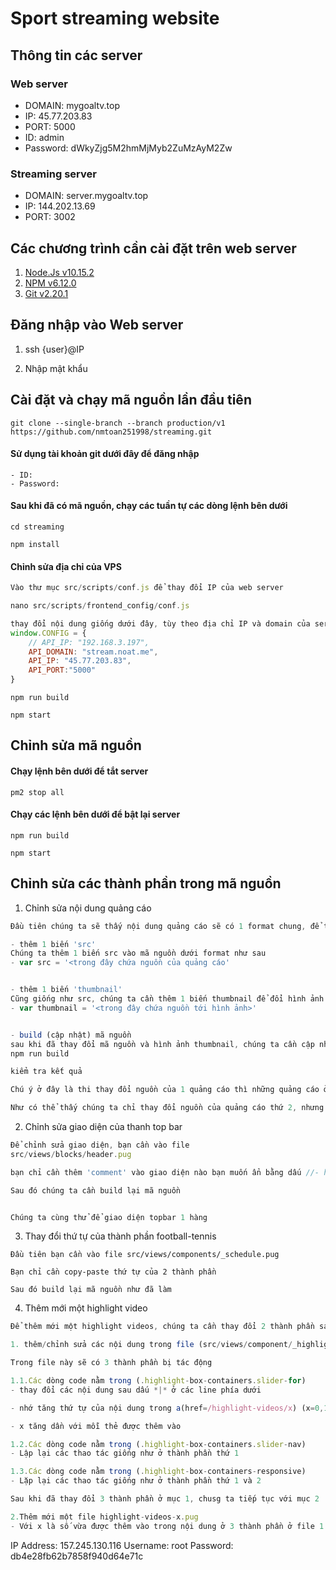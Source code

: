 # Sport streaming website
## Thông tin các server
### Web server
- DOMAIN: mygoaltv.top
- IP: 45.77.203.83
- PORT: 5000
- ID: admin
- Password: dWkyZjg5M2hmMjMyb2ZuMzAyM2Zw
### Streaming server
- DOMAIN: server.mygoaltv.top
- IP: 144.202.13.69
- PORT: 3002
## Các chương trình cần cài đặt trên web server
1. [Node.Js v10.15.2](https://www.digitalocean.com/community/tutorials/how-to-install-node-js-on-ubuntu-16-04)
2. [NPM v6.12.0](https://www.digitalocean.com/community/tutorials/how-to-install-node-js-on-ubuntu-16-04)
3. [Git v2.20.1](https://www.digitalocean.com/community/tutorials/how-to-install-git-on-ubuntu-18-04)

## Đăng nhập vào Web server
1. ssh {user}@IP

2. Nhập mật khẩu
## Cài đặt và chạy mã nguồn lần đầu tiên
`git clone --single-branch --branch production/v1 https://github.com/nmtoan251998/streaming.git`

#### Sử dụng tài khoản git dưới đây để đăng nhập
``` Tài khoản git
- ID:
- Password: 
```
#### Sau khi đã có mã nguồn, chạy các tuần tự các dòng lệnh bên dưới 
`cd streaming`

`npm install`

#### Chỉnh sửa địa chỉ của VPS 
```javascript
Vào thư mục src/scripts/conf.js để thay đổi IP của web server

nano src/scripts/frontend_config/conf.js

thay đổi nội dung giống dưới đây, tùy theo địa chỉ IP và domain của server
window.CONFIG = {
    // API_IP: "192.168.3.197",
    API_DOMAIN: "stream.noat.me",
    API_IP: "45.77.203.83",
    API_PORT:"5000"
}

```


`npm run build`

`npm start`

## Chỉnh sửa mã nguồn
#### Chạy lệnh bên dưới để tắt server

`pm2 stop all`

#### Chạy các lệnh bên dưới để bật lại server

`npm run build`

`npm start`

## Chỉnh sửa các thành phần trong mã nguồn
1. Chỉnh sửa nội dung quảng cáo
```javascript
Đầu tiên chúng ta sẽ thấy nội dung quảng cáo sẽ có 1 format chung, để thay đổi nội dung cũng như hình ảnh thumbnail, chúng ta cần thay đổi nguồn của nó bằng cách sau:

- thêm 1 biến 'src'
Chúng ta thêm 1 biến src vào mã nguồn dưới format như sau
- var src = '<trong đây chứa nguồn của quảng cáo'


- thêm 1 biến 'thumbnail'
Cũng giống như src, chúng ta cần thêm 1 biến thumbnail để đổi hình ảnh đại diện của quảng cáo
- var thumbnail = '<trong đây chứa nguồn tới hình ảnh>'


- build (cập nhật) mã nguồn
sau khi đã thay đổi mã nguồn và hình ảnh thumbnail, chúng ta cần cập nhật lại mã nguồn bằng câu lệnh
npm run build

kiểm tra kết quả

Chú ý ở đây là thi thay đổi nguồn của 1 quảng cáo thì những quảng cáo ở dưới (cùng file mã nguồn) cũng sẽ bị ảnh hưởng.

Như có thể thấy chúng ta chỉ thay đổi nguồn của quảng cáo thứ 2, nhưng quảng cáo thứ 3 vẫn bị ảnh hưởng. Do đó ta cần thay đổi nguồn cụ thể của từng quảng cáo.
```


2. Chỉnh sửa giao diện của thanh top bar
```javascript
Để chỉnh sửa giao diện, bạn cần vào file
src/views/blocks/header.pug

bạn chỉ cần thêm 'comment' vào giao diện nào bạn muốn ẩn bằng dấu //- hoặc bấm tổ hợp phím Ctrl + /

Sau đó chúng ta cần build lại mã nguồn


Chúng ta cùng thử để giao diện topbar 1 hàng
```

3. Thay đổi thứ tự của thành phần football-tennis
```
Đầu tiên bạn cần vào file src/views/components/_schedule.pug

Bạn chỉ cần copy-paste thứ tự của 2 thành phần

Sau đó build lại mã nguồn như đã làm 
```

4. Thêm mới một highlight video
```javascript
Để thêm mới một highlight videos, chúng ta cần thay đổi 2 thành phần sau

1. thêm/chỉnh sửa các nội dung trong file (src/views/component/_highlightVideos.pug)

Trong file này sẽ có 3 thành phần bị tác động

1.1.Các dòng code nằm trong (.highlight-box-containers.slider-for)
- thay đổi các nội dung sau dấu *|* ở các line phía dưới

- nhớ tăng thứ tự của nội dung trong a(href=/highlight-videos/x) (x=0,1,2,3,4,5,...)

- x tăng dần với mỗi thẻ được thêm vào

1.2.Các dòng code nằm trong (.highlight-box-containers.slider-nav)
- Lập lại các thao tác giống như ở thành phần thứ 1

1.3.Các dòng code nằm trong (.highlight-box-containers-responsive)
- Lặp lại các thao tác giống như ở thành phần thứ 1 và 2

Sau khi đã thay đổi 3 thành phần ở mục 1, chusg ta tiếp tục với mục 2

2.Thêm mới một file highlight-videos-x.pug
- Với x là số vừa được thêm vào trong nội dung ở 3 thành phần ở file 1

```




IP Address: 157.245.130.116
Username: root
Password: db4e28fb62b7858f940d64e71c